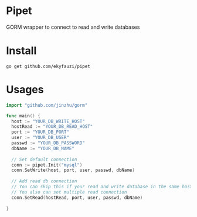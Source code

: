 # Pipet
GORM wrapper to connect to read and write databases

# Install
```go get github.com/ekyfauzi/pipet```

# Usages
```go
import "github.com/jinzhu/gorm"

func main() {
  host := "YOUR_DB_WRITE_HOST"
  hostRead := "YOUR_DB_READ_HOST"
  port := "YOUR_DB_PORT"
  user := "YOUR_DB_USER"
  passwd := "YOUR_DB_PASSWORD"
  dbName := "YOUR_DB_NAME"
  
  // Set default connection
  conn := pipet.Init("mysql")
  conn.SetWrite(host, port, user, passwd, dbName)
  
  // Add read db connection
  // You can skip this if your read and write database in the same host
  // You also can set multiple read connection
  conn.SetRead(hostRead, port, user, passwd, dbName)
  
}
```
